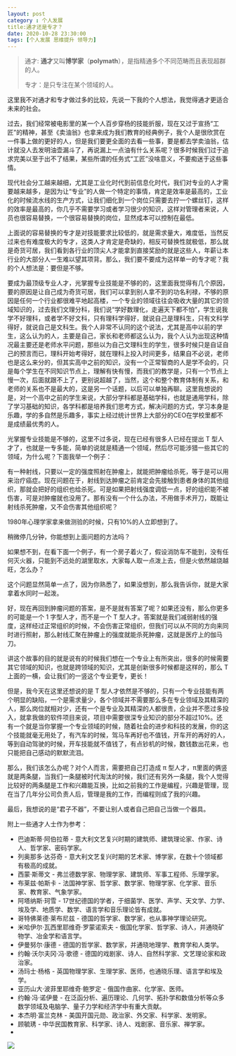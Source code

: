 ```yaml
---
layout: post
category : 个人发展
title:通才还是专才？
date: 2020-10-28 23:30:00
tags: [个人发展 思维提升 领导力]
---
```


> 通才: **通才**又叫**博学家**（**polymath**），是指精通多个不同范畴而且表现超群的人。
>
> 专才：是只专注在某个领域的人。

这里我不对通才和专才做过多的比较，先说一下我的个人想法，我觉得通才更适合未来的社会。

过去，我们经常被电影里的某一个人百步穿杨的技能折服，现在又过于宣扬“工匠”的精神，甚至《卖油翁》也拿来成为我们教育的经典例子，我个人是很欣赏在一件事上做的更好的人，但是我们要更全面的去看一些事，要是都去学卖油翁，估计就没人去发明油壶漏斗了，再说漏上一点油有什么关系呢？很多时候我们过于追求完美以至于出不了结果，某些所谓的任务式“工匠”没啥意义，不要痴迷于这些事情。

现代社会分工越来越细，尤其是工业化时代到前信息化时代，我们对专业的人才需要越来越多，是因为让“专业”的人做一个特定的事情，肯定是效率是最高的，工业化的时候流水线的生产方式，让我们细化到一个岗位只需要去拧一个螺丝钉，这样的效率是最高的，你几乎不需要学习或者学习很少的知识，这样对管理者来说，人员也很容易替换，一个很容易替换的岗位，显然成本可以控制在最低。

上面说的容易替换的专才是对技能要求比较低的，就是需求量大，难度低，当然反过来也有难度极大的专才，这类人才肯定是奇缺的，相反可替换性就极低，那么就是奇货可居，我们看到各行业的顶尖人才能拿到直接奖励的就是这些人，年薪让本行业的大部分人一生难以望其项背。那么，我们要不要成为这样单一的专才呢？我的个人想法是：要但是不够。

要成为最顶级专业人才，光掌握专业技能是不够的的，这里面我觉得有几个原因，要的原因是让自己成为奇货可居，我们可以拿到别人拿不到的功名利禄，不够的原因是任何一个行业都很难平地起高楼，一个专业的领域往往会吸收大量的其它的领域知识的，过去我们文理分科，我们说“学好数理化，走遍天下都不怕”，学生说我学不好理科，或者学不好文科，只有理科学得好，就说自己是理科生，只有文科学得好，就说自己是文科生。我个人非常不认同的这个说法，尤其是高中以前的学生，这么认为的人，主要是自己，家长和老师都这么认为，我个人认为出现这种情况最主要还是老师水平问题，那些以为自己文理科生的学生，很多时候只是自证自己的预言而已，理科开始考得好，就在理科上投入时间更多，结果自不必说，老师也是这么来分的，但其实高中之前的知识，没有一个正常智商的人是学不会的，只是每个学生在不同知识节点上，理解有快有慢，而我们的教学是，只有一个节点上慢一次，后面就跟不上了，更别说超越了，当然，这个和整个教育体制有关系，和老师的关系也不是最大的，这是另一个话题，以后可以单独再聊。这里我想说的是，对一个高中之前的学生来说，大部分学科都是基础学科，也就是通用学科，除了学习基础的知识，各学科都是培养我们思考方式，解决问题的方式，学习本身是乐趣，学的多自然是乐趣多，事实上经过统计世界上大部分的CEO在学校里都不是成绩最优秀的人。

光掌握专业技能是不够的，这里不过多说，现在已经有很多人已经在提出 T 型人才了，也就是一专多能，简单的说就是精通一个领域，然后尽可能涉猎一些其它的领域，为什么呢？下面我举一个例子：

有一种射线，只要以一定的强度照射在肿瘤上，就能把肿瘤给杀死，等于是可以用来治疗癌症。现在问题在于，射线到达肿瘤之前肯定会先接触到患者身体的其他组织，那就会把好的组织也给杀死。可是如果把射线强度调低一点，好的组织能不被伤害，可是对肿瘤就也没用了。那有没有一个什么办法，不用做手术开刀，既能让射线杀死肿瘤，又不会伤害其他组织呢？

1980年心理学家拿来做测验的时候，只有10%的人立即想到了。

稍微停几分钟，你能想到上面问题的方法吗？

如果想不到，在看下面一个例子，有一个房子着火了，假设消防车不能到，没有任何灭火器，只能到不远处的湖里取水，大家每人取一点泼上去，但是火依然越烧越旺，怎么办？

这个问题显然简单一点了，因为你熟悉了，如果没想到，那么我告诉你，就是大家拿着水同时一起泼。

好，现在再回到肿瘤问题的答案，是不是就有答案了呢？如果还没有，那么你更多的可能是一个 1 字型人才，而不是一个 T 型人才。答案就是我们减弱射线的强度，这样经过正常组织的时候，不会伤害正常组织，但我们可以从不同的方向来同时进行照射，那么射线汇聚在肿瘤上的强度就能杀死肿瘤，这就是医疗上的伽马刀。

讲这个故事的目的就是说有的时候我们想在一个专业上有所突出，很多的时候需要其它领域的知识，也就是跨领域的知识，尤其是创新很多时候都是这样的，那么 T 上面的一横，会让我们的一竖这个专业更专，更长！

但是，我今天在这里还想说的是 T 型人才依然是不够的，只有一个专业技能有两个明显的缺陷，一个是需求量少，各个领域并不需要那么多在专业领域及其精深的人，那么岗位就相对少，还有一个是专业及其精深的人都很贵，企业并不愿过多投入，就拿我做的软件项目来说，项目中需要很深专业知识的部分不超过10%。还有一个就是当你掌握一个专业领域的时候，随着社会的进步和科技的发展，你的这个技能就毫无用处了，有汽车的时候，驾马车再好也不值钱，开车开的再好的人，等到自动驾驶的时候，开车技能就不值钱了，有点钞机的时候，数钱数出花来，也只能把自己感动的默默流泪。

那么，我们该怎么办呢？对个人而言，需要把自己打造成 π 型人才，π里面的俩竖就是两条腿，当我们一条腿被时代淘汰的时候，我们还有另外一条腿，我个人觉得比较好的两条腿是工作和兴趣能互换，比如之前我的工作是编程，兴趣是管理，现在当了几年分公司负责人后，管理是我的工作，而编程则成了我的兴趣。

最后，我想说的是“君子不器”，不要让别人或者自己把自己当做一个器具。

附上一些通才人士作为参考：

- 巴迪斯蒂·阿伯拉蒂 - 意大利文艺复兴时期的建筑师、建筑理论家、作家、诗人、哲学家、密码学家。
- 列奥那多·达芬奇 - 意大利文艺复兴时期的艺术家、博学家，在数十个领域都有极高的成就。
- 西蒙·斯蒂文 - 弗兰德数学家、物理学家、建筑师、军事工程师、乐理学家。
- 布莱兹·帕斯卡 - 法国神学家、哲学家、数学家、物理学家、化学家、音乐家、教育家、气象学家。
- 阿塔纳斯·珂雪 - 17世纪德国的学者，于细菌学、医学、声学、天文学、力学、埃及学、地质学、数学、语言学和音乐理论皆有成就。
- 哥特佛莱德·莱布尼兹 - 德国的哲学家、数学家，也从事神学理论研究。
- 米哈伊尔·瓦西里耶维奇·罗蒙诺索夫 - 俄国化学家、哲学家、诗人，并通晓矿物学、冶金学和语言学。
- 伊曼努尔·康德 - 德国的哲学家、数学家，并通晓地理学、教育学和人类学。
- 约翰·沃尔夫冈·冯·歌德 - 德国的戏剧家、诗人、自然科学家、文艺理论家和政治家。
- 汤玛士·杨格 - 英国物理学家、生理学家、医师，也通晓乐理、语言学和埃及学。
- 亚历山大·波菲里耶维奇·鲍罗定 - 俄国作曲家、化学家、医师。
- 约翰·冯·诺伊曼 - 在泛函分析、遍历理论、几何学、拓扑学和数值分析等众多数学领域及电脑学、量子力学和经济学中有重大贡献。
- 本杰明·富兰克林 - 美国开国元勋、政治家、外交家、科学家、发明家。
- 顾毓琇 - 中华民国教育家、科学家、诗人、戏剧家、音乐家、禅学家。
- 



![](https://cdn.jsdelivr.net/gh/wangdeshui/blogpics@master/weixino_qrcode_for_gh_fe8f228bad0d_258.jpg)

